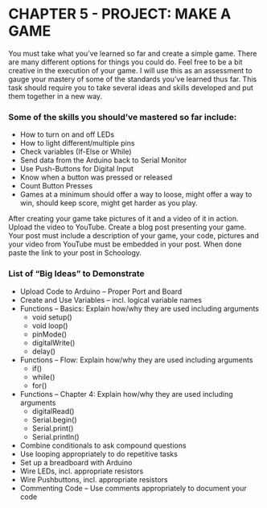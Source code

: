 # CHAPTER 5 - PROJECT: MAKE A GAME
You must take what you’ve learned so far and create a simple game. There are many different options for things you could do. Feel free to be a bit creative in the execution of your game. I will use this as an assessment to gauge your mastery of some of the standards you’ve learned thus far. This task should require you to take several ideas and skills developed and put them together in a new way.

### Some of the skills you should’ve mastered so far include:
- How to turn on and off LEDs
- How to light different/multiple pins
- Check variables (If-Else or While)
- Send data from the Arduino back to Serial Monitor
- Use Push-Buttons for Digital Input
- Know when a button was pressed or released
- Count Button Presses
- Games at a minimum should offer a way to loose, might offer a way to win, should keep score, might get harder as you play.

After creating your game take pictures of it and a video of it in action. Upload the video to YouTube. Create a blog post presenting your game. Your post must include a description of your game, your code, pictures and your video from YouTube must be embedded in your post. When done paste the link to your post in Schoology.

### List of “Big Ideas” to Demonstrate
- Upload Code to Arduino – Proper Port and Board
- Create and Use Variables – incl. logical variable names
- Functions – Basics: Explain how/why they are used including arguments
  - void setup()
  - void loop()
  - pinMode()
  - digitalWrite()
  - delay()
- Functions – Flow: Explain how/why they are used including arguments
  - if()
  - while()
  - for()
- Functions – Chapter 4: Explain how/why they are used including arguments
  - digitalRead()
  - Serial.begin()
  - Serial.print()
  - Serial.println()
- Combine conditionals to ask compound questions
- Use looping appropriately to do repetitive tasks
- Set up a breadboard with Arduino
- Wire LEDs, incl. appropriate resistors
- Wire Pushbuttons, incl. appropriate resistors
- Commenting Code – Use comments appropriately to document your code
